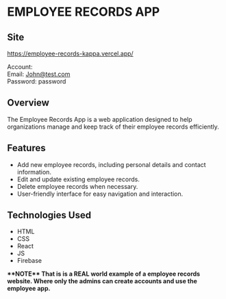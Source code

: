 # EMPLOYEE RECORDS APP

## Site
https://employee-records-kappa.vercel.app/

Account:
<br />
Email: John@test.com
<br />
Password: password

## Overview
The Employee Records App is a web application designed to help organizations manage and keep track of their employee records efficiently.

## Features
- Add new employee records, including personal details and contact information.
- Edit and update existing employee records.
- Delete employee records when necessary.
- User-friendly interface for easy navigation and interaction.

## Technologies Used
- HTML
- CSS
- React
- JS
- Firebase

<b>
  **NOTE** That is is a REAL world example of a employee records website. Where only the admins can create accounts and use the employee app.
<b>
